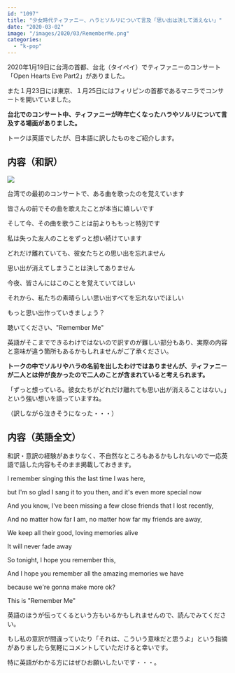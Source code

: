 ```yaml
---
id: "1097"
title: "少女時代ティファニー、ハラとソルリについて言及「思い出は決して消えない」"
date: "2020-03-02"
image: "/images/2020/03/RememberMe.png"
categories: 
  - "k-pop"
---
```


2020年1月19日に台湾の首都、台北（タイペイ）でティファニーのコンサート「Open Hearts Eve Part2」がありました。

また１月23日には東京、１月25日にはフィリピンの首都であるマニラでコンサートを開いていました。

**台北でのコンサート中、ティファニーが昨年亡くなったハラやソルリについて言及する場面がありました。**

トークは英語でしたが、日本語に訳したものをご紹介します。

## 内容（和訳）

![](../../assets/images/2020/03/FanyInOHEC.png)

台湾での最初のコンサートで、ある曲を歌ったのを覚えています

皆さんの前でその曲を歌えたことが本当に嬉しいです

そして今、その曲を歌うことは前よりももっと特別です

私は失った友人のことをずっと想い続けています

どれだけ離れていても、彼女たちとの思い出を忘れません

思い出が消えてしまうことは決してありません

今夜、皆さんにはこのことを覚えていてほしい

それから、私たちの素晴らしい思い出すべてを忘れないでほしい

もっと思い出作っていきましょう？

聴いてください、"Remember Me"

英語がそこまでできるわけではないので訳すのが難しい部分もあり、実際の内容と意味が違う箇所もあるかもしれませんがご了承ください。

**トークの中でソルリやハラの名前を出したわけではありませんが、ティファニーが二人とは仲が良かったので二人のことが含まれていると考えられます。**

「ずっと想っている。彼女たちがどれだけ離れても思い出が消えることはない。」という強い想いを語っていますね。

（訳しながら泣きそうになった・・・）

## 内容（英語全文）

和訳・意訳の経験があまりなく、不自然なところもあるかもしれないので一応英語で話した内容もそのまま掲載しておきます。

I remember singing this the last time I was here,

but I'm so glad I sang it to you then, and it's even more special now

And you know, I've been missing a few close friends that I lost recently,

And no matter how far I am, no matter how far my friends are away,

We keep all their good, loving memories alive

It will never fade away

So tonight, I hope you remember this,

And I hope you remember all the amazing memories we have

because we're gonna make more ok?

This is "Remember Me"

英語のほうが伝ってくるという方もいるかもしれませんので、読んでみてください。

もし私の意訳が間違っていたり「それは、こういう意味だと思うよ」という指摘がありましたら気軽にコメントしていただけると幸いです。

特に英語がわかる方にはぜひお願いしたいです・・・。
